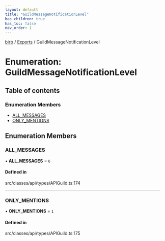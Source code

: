 ```yaml
---
layout: default
title: "GuildMessageNotificationLevel"
has_children: true
has_toc: false
nav_order: 1
---
```


[birb](../README.md) / [Exports](../modules.md) / GuildMessageNotificationLevel

# Enumeration: GuildMessageNotificationLevel

## Table of contents

### Enumeration Members

- [ALL\_MESSAGES](index.md#all_messages)
- [ONLY\_MENTIONS](index.md#only_mentions)

## Enumeration Members

### ALL\_MESSAGES

• **ALL\_MESSAGES** = ``0``

#### Defined in

src/classes/api/types/APIGuild.ts:174

___

### ONLY\_MENTIONS

• **ONLY\_MENTIONS** = ``1``

#### Defined in

src/classes/api/types/APIGuild.ts:175
